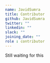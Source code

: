 ```yaml
---
name: JavidSumra
title: Contributor
github: JavidSumra
twitter: ""
linkedin: ""
slack: ""
joining_date: ""
role : contributor
---
```


Still waiting for this
